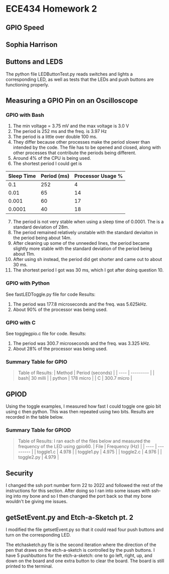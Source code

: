 # ECE434 Homework 2
## GPIO Speed
## Sophia Harrison 

## Buttons and LEDS
The python file LEDButtonTest.py reads switches and lights a corresponding LED, as well as tests that the LEDs and push buttons are functioning properly.

## Measuring a GPIO Pin on an Oscilloscope
### GPIO with Bash
1. The min voltage = 3.75 mV and the max voltage is 3.0 V
2. The period is 252 ms and the freq. is 3.97 Hz
3. The period is a little over double 100 ms.
4. They differ because other processes make the period slower than intended by the code. The file has to be opened and closed, along with other processes that contribute the periods being different.
5. Around 4% of the CPU is being used.
6. The shortest period I could get is

| Sleep Time | Period (ms) | Processor Usage % |
| ---- | --------- | -------- |
| 0.1 | 252 |  4 |
| 0.01 | 65 | 14 |
|  0.001 | 60 | 17 |
| 0.0001 | 40 | 18 |

7. The period is not very stable when using a sleep time of 0.0001. The is a standard deviation of 28m.
8. The period remained relatively unstable with the standard deviaiton in the period being about 14m.
9. After cleaning up some of the unneeded lines, the period became slightly more stable with the standard deviation of the period being about 11m.
10. After using sh instead, the period did get shorter and came out to about 30 ms.
11. The shortest period I got was 30 ms, which I got after doing question 10.

### GPIO with Python
See fastLEDToggle.py file for code
Results:
1. The period was 177.8 microseconds and the freq. was 5.625kHz.
2. About 90% of the processor was being used.

### GPIO with C
See togglegpio.c file for code.
Results:
1. The period was 300.7 microseconds and the freq. was 3.325 kHz.
2. About 28% of the processor was being used.

### Summary Table for GPIO
>Table of Results:
| Method | Period (seconds) |
| ---- | --------- |
| bash| 30 milli |
| python | 178 micro |
| C | 300.7 micro |


## GPIOD
Using the toggle examples, I measured how fast I could toggle one gpio bit using c then python. This was then repeated using two bits. Results are recorded in the table below.


### Summary Table for GPIOD
>Table of Results:
> I ran each of the files below and measured the frequency of the LED using gpio60.
| File | Frequency (Hz) |
| ---- | --------- |
| toggle1.c | 4.978 |
| toggle1.py | 4.975 |
| toggle2.c | 4.976 |
| toggle2.py | 4.979 |

## Security
I changed the ssh port number form 22 to 2022 and followed the rest of the instructions for this section. After doing so I ran into some issues with ssh-ing into my bone and so I then changed the port back so that my bone wouldn't be giving me issues.

## getSetEvent.py and Etch-a-Sketch pt. 2
I modified the file getsetEvent.py so that it could read four push buttons and turn on the corresponding LED.

The etchasketch.py file is the second iteration where the direction of the pen that draws on the etch-a-sketch is controlled by the push buttons.
I have 5 pushbuttons for the etch-a-sketch: one to go left, right, up, and down on the board and one extra button to clear the board. The board is still printed to the terminal.